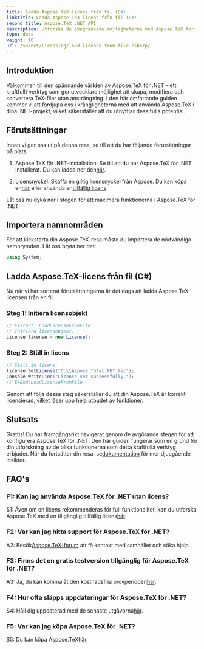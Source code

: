 ```yaml
---
title: Ladda Aspose.TeX-licens från fil (C#)
linktitle: Ladda Aspose.TeX-licens från fil (C#)
second_title: Aspose.TeX .NET API
description: Utforska de obegränsade möjligheterna med Aspose.TeX för .NET. Skapa, modifiera och konvertera TeX-filer sömlöst.
type: docs
weight: 10
url: /sv/net/licensing/load-license-from-file-csharp/
---
```

## Introduktion

Välkommen till den spännande världen av Aspose.TeX för .NET – ett kraftfullt verktyg som ger utvecklare möjlighet att skapa, modifiera och konvertera TeX-filer utan ansträngning. I den här omfattande guiden kommer vi att fördjupa oss i krångligheterna med att använda Aspose.TeX i dina .NET-projekt, vilket säkerställer att du utnyttjar dess fulla potential.

## Förutsättningar

Innan vi ger oss ut på denna resa, se till att du har följande förutsättningar på plats:

1.  Aspose.TeX för .NET-installation: Se till att du har Aspose.TeX för .NET installerat. Du kan ladda ner den[här](https://releases.aspose.com/tex/net/).

2.  Licensnyckel: Skaffa en giltig licensnyckel från Aspose. Du kan köpa en[här](https://purchase.aspose.com/buy) eller använda en[tillfällig licens](https://purchase.aspose.com/temporary-license/).

Låt oss nu dyka ner i stegen för att maximera funktionerna i Aspose.TeX för .NET.

## Importera namnområden

För att kickstarta din Aspose.TeX-resa måste du importera de nödvändiga namnrymden. Låt oss bryta ner det:

```csharp
using System;
```

## Ladda Aspose.TeX-licens från fil (C#)

Nu när vi har sorterat förutsättningarna är det dags att ladda Aspose.TeX-licensen från en fil.

### Steg 1: Initiera licensobjekt

```csharp
// ExStart: LoadLicenseFromFile
// Initiera licensobjekt.
License license = new License();
```

### Steg 2: Ställ in licens

```csharp
// Ställ in licens.
license.SetLicense("D:\\Aspose.Total.NET.lic");
Console.WriteLine("License set successfully.");
// ExEnd:LoadLicenseFromFile
```

Genom att följa dessa steg säkerställer du att din Aspose.TeX är korrekt licensierad, vilket låser upp hela utbudet av funktioner.

## Slutsats

 Grattis! Du har framgångsrikt navigerat genom de avgörande stegen för att konfigurera Aspose.TeX för .NET. Den här guiden fungerar som en grund för din utforskning av de olika funktionerna som detta kraftfulla verktyg erbjuder. När du fortsätter din resa, se[dokumentation](https://reference.aspose.com/tex/net/) för mer djupgående insikter.

## FAQ's

### F1: Kan jag använda Aspose.TeX för .NET utan licens?

 S1: Även om en licens rekommenderas för full funktionalitet, kan du utforska Aspose.TeX med en tillgänglig tillfällig licens[här](https://purchase.aspose.com/temporary-license/).

### F2: Var kan jag hitta support för Aspose.TeX för .NET?

 A2: Besök[Aspose.TeX-forum](https://forum.aspose.com/c/tex/47) att få kontakt med samhället och söka hjälp.

### F3: Finns det en gratis testversion tillgänglig för Aspose.TeX för .NET?

 A3: Ja, du kan komma åt den kostnadsfria provperioden[här](https://releases.aspose.com/).

### F4: Hur ofta släpps uppdateringar för Aspose.TeX för .NET?

 S4: Håll dig uppdaterad med de senaste utgåvorna[här](https://releases.aspose.com/tex/net/).

### F5: Var kan jag köpa Aspose.TeX för .NET?

 S5: Du kan köpa Aspose.TeX[här](https://purchase.aspose.com/buy).